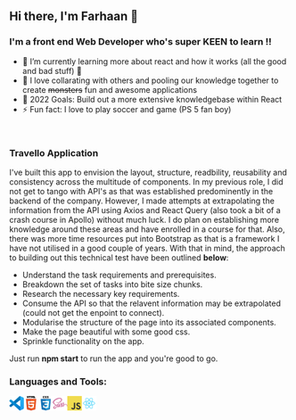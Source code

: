 ## Hi there, I'm Farhaan 👋 

### I'm a front end Web Developer who's super KEEN to learn !!

- 🌱 I’m currently learning more about react and how it works (all the good and bad stuff) 🤣
- 👯 I love collarating with others and pooling our knowledge together to create ~~monsters~~ fun and awesome applications
- 🥅 2022 Goals: Build out a more extensive knowledgebase within React
- ⚡ Fun fact: I love to play soccer and game (PS 5 fan boy)

<br />

### Travello Application 
I've built this app to envision the layout, structure, readbility, reusability and consistency across the multitude of components. In my previous role, I did not get to tango with API's as that was established predominently in the backend of the company. However, I made attempts at extrapolating the information from the API using Axios and React Query (also took a bit of a crash course in Apollo) without much luck. I do plan on establishing more knowledge around these areas and have enrolled in a course for that. Also, there was more time resources put into Bootstrap as that is a framework I have not utilised in a good couple of years. With that in mind, the approach to building out this technical test have been outlined **below**:

- Understand the task requirements and prerequisites.
- Breakdown the set of tasks into bite size chunks.
- Research the necessary key requirements.
- Consume the API so that the relavent information may be extrapolated (could not get the enpoint to connect).
- Modularise the structure of the page into its associated components.
- Make the page beautiful with some good css.
- Sprinkle functionality on the app.
 
 Just run **npm start** to run the app and you're good to go.
 
### Languages and Tools:

<img align="left" alt="Visual Studio Code" width="26px" src="https://raw.githubusercontent.com/github/explore/80688e429a7d4ef2fca1e82350fe8e3517d3494d/topics/visual-studio-code/visual-studio-code.png" />
<img align="left" alt="HTML5" width="26px" src="https://raw.githubusercontent.com/github/explore/80688e429a7d4ef2fca1e82350fe8e3517d3494d/topics/html/html.png" />
<img align="left" alt="CSS3" width="26px" src="https://raw.githubusercontent.com/github/explore/80688e429a7d4ef2fca1e82350fe8e3517d3494d/topics/css/css.png" />
<img align="left" alt="Sass" width="26px" src="https://raw.githubusercontent.com/github/explore/80688e429a7d4ef2fca1e82350fe8e3517d3494d/topics/sass/sass.png" />
<img align="left" alt="JavaScript" width="26px" src="https://raw.githubusercontent.com/github/explore/80688e429a7d4ef2fca1e82350fe8e3517d3494d/topics/javascript/javascript.png" />
<img align="left" alt="React" width="26px" src="https://raw.githubusercontent.com/github/explore/80688e429a7d4ef2fca1e82350fe8e3517d3494d/topics/react/react.png" />
